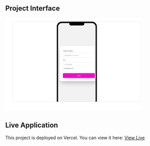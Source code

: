 ## Project Interface

![Login Screen](https://github.com/Ahsan-1015/Payoo-Bank-function/blob/main/Screenshot%202024-09-20%20160757.png)

## Live Application
This project is deployed on Vercel. You can view it here: [View Live](https://payoo-bank-function-ofa7ul1jp-ahsan-habibs-projects-13b56112.vercel.app/)
